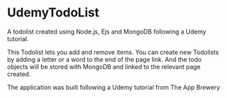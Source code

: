 # UdemyTodoList
A todolist created using Node.js, Ejs and MongoDB following a Udemy tutorial.

This Todolist lets you add and remove items. You can create new Todolists by adding a letter or a word to the end of the page link. And the todo objects will be stored with MongoDB and linked to the relevant page created.

The application was built following a Udemy tutorial from The App Brewery


